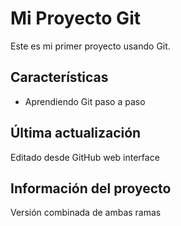 # Mi Proyecto Git
Este es mi primer proyecto usando Git.
## Características
- Aprendiendo Git paso a paso
## Última actualización
Editado desde GitHub web interface
## Información del proyecto
Versión combinada de ambas ramas
